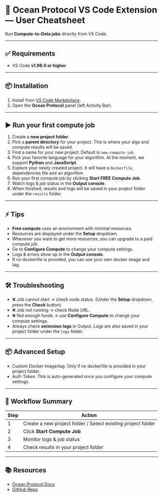 # 🌊 Ocean Protocol VS Code Extension — User Cheatsheet

Run **Compute-to-Data jobs** directly from VS Code.

---

## ✅ Requirements

- VS Code **v1.96.0 or higher**

---

## 📦 Installation

1. Install from [VS Code Marketplace](https://marketplace.visualstudio.com/items?itemName=OceanProtocol.ocean-protocol-vscode-extension).
2. Open the **Ocean Protocol** panel (left Activity Bar).

---

## ▶️ Run your first compute job

1. Create a **new project folder**.
2. Pick a **parent directory** for your project. This is where your algo and compute results will be saved.
3. Find a name for your new project. Default is `new-compute-job`.
4. Pick your favorite language for your algorithm. At the moment, we support **Python** and **JavaScript**.
5. Explore your newly created project. It will have a `Dockerfile`, dependencies file and an algorithm.
6. Run your first compute job by clicking **Start FREE Compute Job**.
7. Watch logs & job status in the **Output console**.
8. When finished, results and logs will be saved in your project folder under the `results` folder.

---

## ⚡ Tips

- **Free compute** uses an environment with minimal resources.
- Resources are displayed under the **Setup** dropdown.
- Whenever you want to get more resources, you can upgrade to a paid compute job.
- Go to **Configure Compute** to change your compute settings.
- Logs & errors show up in the **Output console**.
- If no dockerfile is provided, you can use your own docker image and tag.

---

## 🛠️ Troubleshooting

- ❌ Job cannot start → check node status. (Under the **Setup** dropdown, press the **Check** button)
- ❌ Job not running → check Node URL.
- ❌ Not enough funds → use **Configure Compute** to change your compute settings.
- Always check **extension logs** in Output. Logs are also saved in your project folder under the `logs` folder.

---

## 📦 Advanced Setup

- Custom Docker image/tag. Only if no dockerfile is provided in your project folder.
- Auth Token. This is auto-generated once you configure your compute settings.

---

## 🔄 Workflow Summary

| Step | Action                                                       |
| ---- | ------------------------------------------------------------ |
| 1    | Create a new project folder / Select existing project folder |
| 2    | Click **Start Compute Job**                                  |
| 3    | Monitor logs & job status                                    |
| 4    | Check results in your project folder                         |

---

## 📚 Resources

- [Ocean Protocol Docs](https://docs.oceanprotocol.com/developers/vscode)
- [GitHub Repo](https://github.com/oceanprotocol/vscode-extension)
